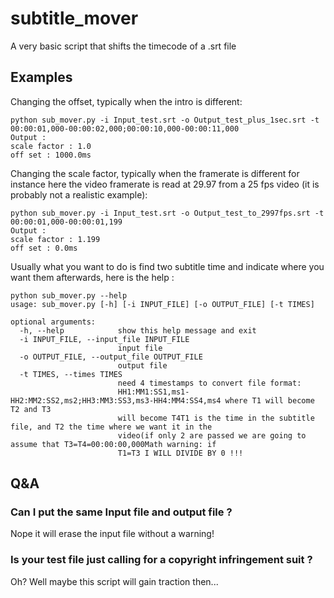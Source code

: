 # subtitle_mover
A very basic script that shifts the timecode of a .srt file

## Examples

Changing the offset, typically when the intro is different:

```
python sub_mover.py -i Input_test.srt -o Output_test_plus_1sec.srt -t 00:00:01,000-00:00:02,000;00:00:10,000-00:00:11,000
Output :
scale factor : 1.0
off set : 1000.0ms
```

Changing the scale factor, typically when the framerate is different for instance here the video framerate is read at 29.97 from a 25 fps video (it is probably not a realistic example):

```
python sub_mover.py -i Input_test.srt -o Output_test_to_2997fps.srt -t 00:00:01,000-00:00:01,199
Output :
scale factor : 1.199
off set : 0.0ms
```

Usually what you want to do is find two subtitle time and indicate where you want them afterwards, here is the help :

```
python sub_mover.py --help
usage: sub_mover.py [-h] [-i INPUT_FILE] [-o OUTPUT_FILE] [-t TIMES]

optional arguments:
  -h, --help            show this help message and exit
  -i INPUT_FILE, --input_file INPUT_FILE
                        input file
  -o OUTPUT_FILE, --output_file OUTPUT_FILE
                        output file
  -t TIMES, --times TIMES
                        need 4 timestamps to convert file format:
                        HH1:MM1:SS1,ms1-HH2:MM2:SS2,ms2;HH3:MM3:SS3,ms3-HH4:MM4:SS4,ms4 where T1 will become T2 and T3
                        will become T4T1 is the time in the subtitle file, and T2 the time where we want it in the
                        video(if only 2 are passed we are going to assume that T3=T4=00:00:00,000Math warning: if
                        T1=T3 I WILL DIVIDE BY 0 !!!
```

## Q&A

### Can I put the same Input file and output file ?

Nope it will erase the input file without a warning!

###  Is your test file just  calling for a copyright infringement suit ?

Oh? Well maybe this script will gain traction then...
